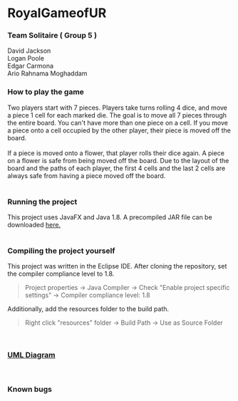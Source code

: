 # **RoyalGameofUR**
### Team Solitaire ( Group 5 )
David	Jackson<br />
Logan	Poole<br />
Edgar	Carmona<br />
Ario	Rahnama Moghaddam<br />

### How to play the game
Two players start with 7 pieces. Players take turns rolling 4 dice, and move a piece 1 cell for each marked die. The goal is to move all 7 pieces through the entire board. You can't have more than one piece on a cell. If you move a piece onto a cell occupied by the other player, their piece is moved off the board.
<br />
<br />
If a piece is moved onto a flower, that player rolls their dice again. A piece on a flower is safe from being moved off the board. Due to the layout of the board and the paths of each player, the first 4 cells and the last 2 cells are always safe from having a piece moved off the board.
<br />
<br />

### Running the project
This project uses JavaFX and Java 1.8. A precompiled JAR file can be downloaded [here.](https://github.com/DavidRJ65716/RoyalGameofUR/releases)
<br />
<br />

### Compiling the project yourself
This project was written in the Eclipse IDE. After cloning the repository, set the compiler compliance level to 1.8.<br />
>Project properties -> Java Compiler -> Check "Enable project specific settings" -> Compiler compliance level: 1.8

Additionally, add the resources folder to the build path.<br />
>Right click "resources" folder -> Build Path -> Use as Source Folder
<br />

### [UML Diagram](RoyalGameofUr.pdf)
<br />

### Known bugs
